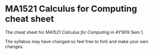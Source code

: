 # MA1521 Calculus for Computing cheat sheet
The cheat sheet for MA1521 *Calculus for Computing* in AY1819 Sem 1. 

The syllabus may have changed so feel free to fork and make your own changes. 
